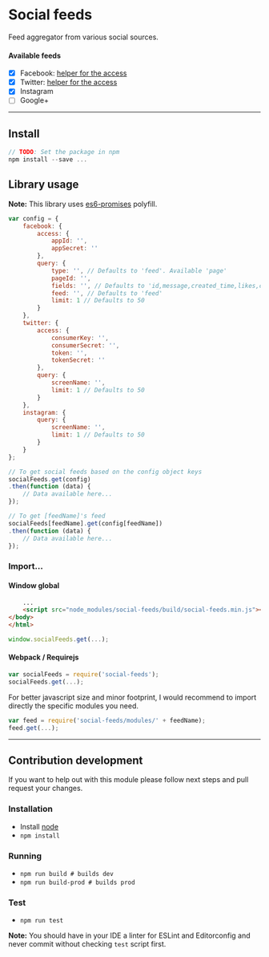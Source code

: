 # Social feeds

Feed aggregator from various social sources.

#### Available feeds
- [x] Facebook: [helper for the access](https://www.slickremix.com/docs/how-to-get-api-keys-and-tokens-for-twitter/)
- [x] Twitter: [helper for the access](https://developers.facebook.com/quickstarts/)
- [x] Instagram
- [ ] Google+

---

## Install
```js
// TODO: Set the package in npm
npm install --save ...
```

## Library usage

**Note:** This library uses [es6-promises](https://github.com/stefanpenner/es6-promise#readme) polyfill.

```js
var config = {
    facebook: {
        access: {
            appId: '',
            appSecret: ''
        },
        query: {
            type: '', // Defaults to 'feed'. Available 'page'
            pageId: '',
            fields: '', // Defaults to 'id,message,created_time,likes,comments'
            feed: '', // Defaults to 'feed'
            limit: 1 // Defaults to 50
        }
    },
    twitter: {
        access: {
            consumerKey: '',
            consumerSecret: '',
            token: '',
            tokenSecret: ''
        },
        query: {
            screenName: '',
            limit: 1 // Defaults to 50
        }
    },
    instagram: {
        query: {
            screenName: '',
            limit: 1 // Defaults to 50
        }
    }  
};

// To get social feeds based on the config object keys
socialFeeds.get(config)
.then(function (data) {
    // Data available here...
});

// To get [feedName]'s feed
socialFeeds[feedName].get(config[feedName])
.then(function (data) {
    // Data available here...
});
```

### Import...
#### Window global
```html
    ...
    <script src="node_modules/social-feeds/build/social-feeds.min.js"></script>
</body>
</html>
```
```js
window.socialFeeds.get(...);
```

#### Webpack / Requirejs
```js
var socialFeeds = require('social-feeds');
socialFeeds.get(...);
```

For better javascript size and minor footprint, I would recommend to import directly the specific modules you need.

```js
var feed = require('social-feeds/modules/' + feedName);
feed.get(...);
```

---

## Contribution development

If you want to help out with this module please follow next steps and pull request your changes.

### Installation

- Install [node](http://nodejs.org)
- `npm install`

### Running
- `npm run build # builds dev`
- `npm run build-prod # builds prod`

### Test

- `npm run test`

**Note:** You should have in your IDE a linter for ESLint and Editorconfig and never commit without checking `test` script first.
